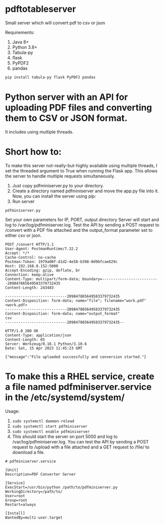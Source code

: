 # pdftotableserver
Small server which will convert pdf to csv or json

Requirements:
1. Java 8+
2. Python 3.8+
3. Tabula-py
4. flask
5. PyPDF2
6. pandas


```bash
pip install tabula-py flask PyPDF2 pandas
```

# Python server with an API for uploading PDF files and converting them to CSV or JSON format. 

It includes using multiple threads. 

# Short how to: 

To make this server not-really-but-highly available using multiple threads, I set the threaded argument to True when running the Flask app. 
This allows the server to handle multiple requests simultaneously.

1. Just copy pdfminiserver.py to your directory.
2. Create a directory named pdfminiserver and move the app.py file into it. Now, you can install the server using pip:
3. Run server
```python3 
pdfminiserver.py
```
Set your own parameters for IP, PORT, output directory
Server will start and log to /var/log/pdfminiserver.log.
Test the API by sending a POST request to /convert with a PDF file attached and the output_format parameter set to either csv or json.

```
POST /convert HTTP/1.1
User-Agent: PostmanRuntime/7.32.2
Accept: */*
Cache-Control: no-cache
Postman-Token: 1979a00f-d1d2-4e58-b398-0d9bfcae629c
Host: 192.168.0.152:5000
Accept-Encoding: gzip, deflate, br
Connection: keep-alive
Content-Type: multipart/form-data; boundary=--------------------------209847865649583379732435
Content-Length: 243483
 
----------------------------209847865649583379732435
Content-Disposition: form-data; name="file"; filename="work.pdf"
<work.pdf>
----------------------------209847865649583379732435
Content-Disposition: form-data; name="output_format"
csv
----------------------------209847865649583379732435--
 
HTTP/1.0 200 OK
Content-Type: application/json
Content-Length: 65
Server: Werkzeug/0.16.1 Python/3.10.6
Date: Sat, 15 Apr 2023 11:45:23 GMT
 
{"message":"File uploaded successfully and conversion started."}
````

# To make this a RHEL service, create a file named pdfminiserver.service in the /etc/systemd/system/ 

Usage: 
1. ```sudo systemctl daemon-reload```
2. ```sudo systemctl start pdfminiserver```
3. ```sudo systemctl enable pdfminiserver```
4. This should start the server on port 5000 and log to /var/log/pdfminiserver.log. You can test the API by sending a POST request to /upload with a file attached and a GET request to /file/<filename> to download a file.

```
# pdfminiserver.service

[Unit]
Description=PDF Converter Server

[Service]
ExecStart=/usr/bin/python /path/to/pdfminiserver.py
WorkingDirectory=/path/to/
User=root
Group=root
Restart=always

[Install]
WantedBy=multi-user.target
```

